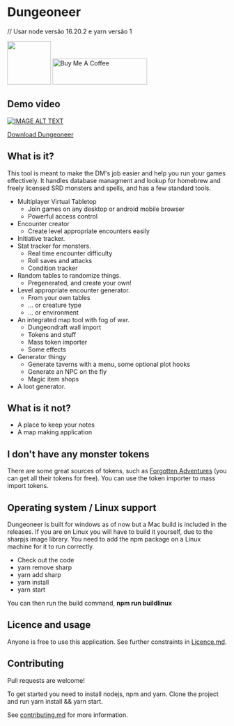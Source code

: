 # Dungeoneer

// Usar node versão 16.20.2 e yarn versão 1

<img src="https://raw.githubusercontent.com/Durtur/Dungeoneer/master/app/css/img/icon.png" data-canonical-src="https://raw.githubusercontent.com/Durtur/Dungeoneer/master/app/css/img/icon.png" width="100" /> <a href="https://www.buymeacoffee.com/durtur" target="_blank" style="width 4em; height:2em;"><img src="https://cdn.buymeacoffee.com/buttons/v2/default-red.png" alt="Buy Me A Coffee" width="217" height="60"></a>

## Demo video

[![IMAGE ALT TEXT](http://img.youtube.com/vi/wBNgcsm-fnI/0.jpg)](http://www.youtube.com/watch?v=wBNgcsm-fnI "Demo")

[Download Dungeoneer](https://github.com/Durtur/Dungeoneer/releases/latest)

## What is it?

This tool is meant to make the DM's job easier and help you run your games effectively. It handles database managment and lookup for homebrew and freely licensed SRD monsters and spells, and has a few standard tools.

- Multiplayer Virtual Tabletop
    - Join games on any desktop or android mobile browser
    - Powerful access control
- Encounter creator
    - Create level appropriate encounters easily
- Initiative tracker.
- Stat tracker for monsters.
    - Real time encounter difficulty
    - Roll saves and attacks
    - Condition tracker
- Random tables to randomize things.
    - Pregenerated, and create your own!
- Level appropriate encounter generator.
    - From your own tables
    - ... or creature type
    - ... or environment
- An integrated map tool with fog of war.
    - Dungeondraft wall import
    - Tokens and stuff
    - Mass token importer
    - Some effects
- Generator thingy
    - Generate taverns with a menu, some optional plot hooks
    - Generate an NPC on the fly
    - Magic item shops
- A loot generator.

## What is it not?

- A place to keep your notes
- A map making application

## I don't have any monster tokens

There are some great sources of tokens, such as [Forgotten Adventures](https://www.forgotten-adventures.net/) (you can get all their tokens for free). You can use the token importer to mass import tokens.

## Operating system / Linux support

Dungeoneer is built for windows as of now but a Mac build is included in the releases. If you are on Linux you will have to build it yourself, due to the sharpjs image library. You need to add the npm package on a Linux machine for it to run correctly.

- Check out the code
- yarn remove sharp
- yarn add sharp
- yarn install
- yarn start

You can then run the build command, **npm run buildlinux**

## Licence and usage

Anyone is free to use this application. See further constraints in [Licence.md](https://github.com/Durtur/Dungeoneer/blob/master/LICENSE.md).

## Contributing

Pull requests are welcome!

To get started you need to install nodejs, npm and yarn. Clone the project and run yarn install && yarn start.

See [contributing.md](https://github.com/Durtur/Dungeoneer/blob/master/CONTRIBUTING.md) for more information.
